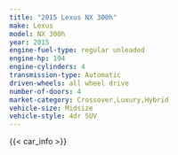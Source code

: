 ```yaml
---
title: "2015 Lexus NX 300h"
make: Lexus
model: NX 300h
year: 2015
engine-fuel-type: regular unleaded
engine-hp: 194
engine-cylinders: 4
transmission-type: Automatic
driven-wheels: all wheel drive
number-of-doors: 4
market-category: Crossover,Luxury,Hybrid
vehicle-size: Midsize
vehicle-style: 4dr SUV
---
```


{{< car_info >}}
